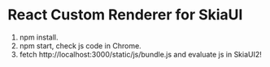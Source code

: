 # React Custom Renderer for SkiaUI

1. npm install.
2. npm start, check js code in Chrome.
3. fetch http://localhost:3000/static/js/bundle.js and evaluate js in SkiaUI2!
